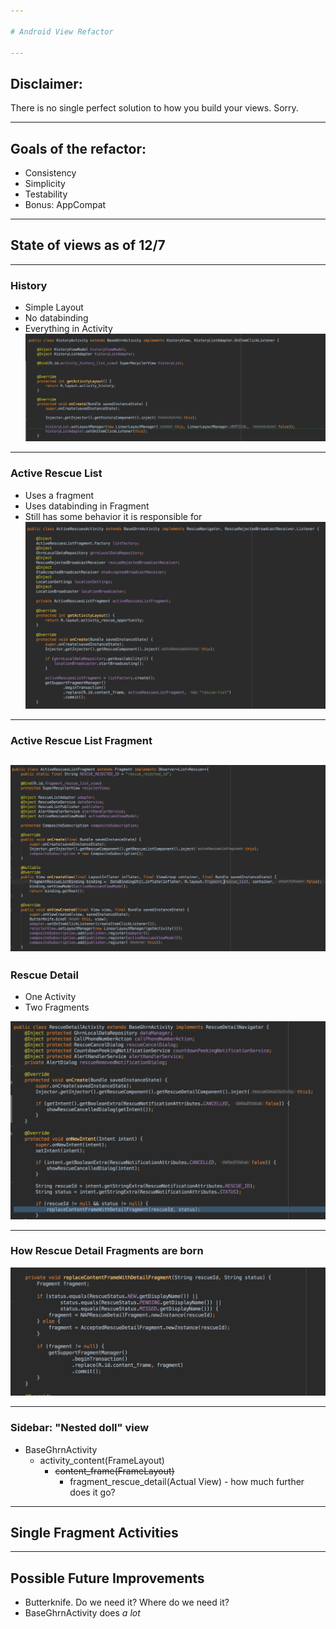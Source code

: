 ```yaml
---

# Android View Refactor

---
```


## Disclaimer: 

There is no single perfect solution to how you build your views. Sorry.

---

## Goals of the refactor:

* Consistency
* Simplicity
* Testability
* Bonus: AppCompat

---
## State of views as of 12/7

---
### History
* Simple Layout
* No databinding
* Everything in Activity
![History Activity](./screenshots/history/historyActivityBefore.png)
---
### Active Rescue List
* Uses a fragment
* Uses databinding in Fragment
* Still has some behavior it is responsible for
![](./screenshots/activeRescue/activeRescueActivityBefore.png)

---
### Active Rescue List Fragment
 ![](./screenshots/activeRescue/activeRescueFragment.png)
---

### Rescue Detail
* One Activity 
* Two Fragments

![](./screenshots/rescueDetail/rescueDetailActivity.png)

---
### How Rescue Detail Fragments are born
![](./screenshots/rescueDetail/replaceContent.png)

---
### Sidebar: "Nested doll" view
- BaseGhrnActivity
  - activity_content(FrameLayout) 
    - ~~content_frame(FrameLayout)~~
      - fragment_rescue_detail(Actual View) - how much further does it go?
---

## Single Fragment Activities

---
## Possible Future Improvements
* Butterknife. Do we need it? Where do we need it?
* BaseGhrnActivity does *a lot*
